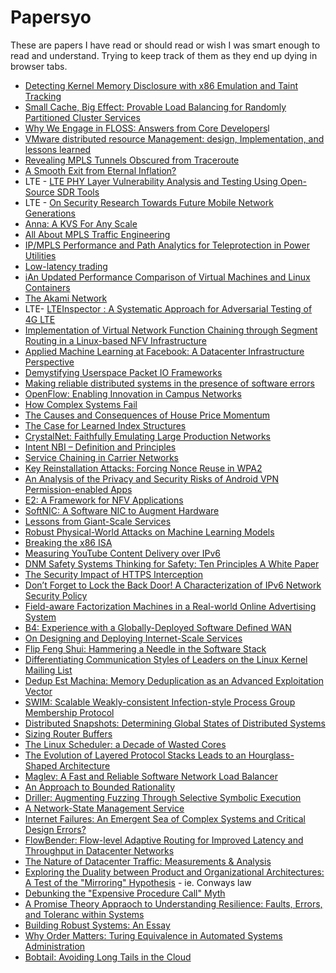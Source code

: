 # Papersyo

These are papers I have read or should read or wish I was smart enough to read and understand. Trying to keep track of them as they end up dying in browser tabs.

* [Detecting Kernel Memory Disclosure with x86 Emulation and Taint Tracking](http://j00ru.vexillium.org/papers/2018/bochspwn_reloaded.pdf)
* [Small Cache, Big Effect: Provable Load Balancing for Randomly Partitioned Cluster Services](https://www.cs.cmu.edu/~dga/papers/loadbal-socc2011.pdf)
* [Why We Engage in FLOSS: Answers from Core Developers](https://arxiv.org/pdf/1803.05741.pdf)l
* [VMware distributed resource Management: design, Implementation, and lessons learned](http://w.waldspurger.org/carl/papers/drs-vmtj-mar12.pdf)
* [Revealing MPLS Tunnels Obscured from Traceroute](http://www.sigcomm.org/sites/default/files/ccr/papers/2012/April/2185376-2185388.pdf)
* [A Smooth Exit from Eternal Inflation?](https://arxiv.org/pdf/1707.07702.pdf)
* LTE - [LTE PHY Layer Vulnerability Analysis and Testing Using Open-Source SDR Tools](https://arxiv.org/pdf/1708.05887.pdf)
* LTE - [On Security Research Towards Future Mobile Network Generations](https://arxiv.org/pdf/1710.08932.pdf)
* [Anna: A KVS For Any Scale](http://db.cs.berkeley.edu/jmh/papers/anna_ieee18.pdf)
* [All About MPLS Traffic Engineering](http://www.packetdesign.com/wp-content/uploads/2017/10/EBook-MPLS-Traffic-Engineering.pdf)
* [IP/MPLS Performance and Path Analytics for Teleprotection in Power Utilities](http://www.packetdesign.com/wp-content/uploads/2018/03/IP-MPLS-Performance-and-Path-Analytics.pdf)
* [Low-latency trading](http://people.stern.nyu.edu/jhasbrou/Research/LowLatencyTradingJFM.pdf)
* [iAn Updated Performance Comparison of Virtual Machines and Linux Containers](http://domino.research.ibm.com/library/cyberdig.nsf/papers/0929052195DD819C85257D2300681E7B/$File/rc25482.pdf)
* [The Akami Network](https://github.com/papers-we-love/papers-we-love/blob/master/distributed_systems/the-akamai-network.pdf)
* LTE- [LTEInspector : A Systematic Approach for Adversarial Testing of 4G LTE](http://wp.internetsociety.org/ndss/wp-content/uploads/sites/25/2018/02/ndss2018_02A-3_Hussain_paper.pdf)
* [Implementation of Virtual Network Function Chaining through Segment Routing in a Linux-based NFV Infrastructure](https://arxiv.org/pdf/1702.05157.pdf)
* [Applied Machine Learning at Facebook: A Datacenter Infrastructure Perspective](https://research.fb.com/wp-content/uploads/2017/12/hpca-2018-facebook.pdf)
* [Demystifying Userspace Packet IO Frameworks](https://www.net.in.tum.de/fileadmin/bibtex/publications/papers/ixy_paper_short_draft1.pdf)
* [Making reliable distributed systems in the presence of software errors](http://erlang.org/download/armstrong_thesis_2003.pdf)
* [OpenFlow: Enabling Innovation in Campus Networks](http://ccr.sigcomm.org/online/files/p69-v38n2n-mckeown.pdf)
* [How Complex Systems Fail](http://web.mit.edu/2.75/resources/random/How%20Complex%20Systems%20Fail.pdf)
* [The Causes and Consequences of House Price Momentum](http://scholar.harvard.edu/files/guren/files/gurenjmp.pdf)
* [The Case for Learned Index Structures](https://arxiv.org/pdf/1712.01208v1.pdf)
* [CrystalNet: Faithfully Emulating Large Production Networks](https://www.microsoft.com/en-us/research/wp-content/uploads/2017/10/p599-liu.pdf)
* [Intent NBI – Definition and Principles](https://www.opennetworking.org/images/stories/downloads/sdn-resources/technical-reports/TR-523_Intent_Definition_Principles.pdf)
* [Service Chaining in Carrier Networks](http://www.qosmos.com/wp-content/uploads/2015/02/Service-Chaining-in-Carrier-Networks_WP_Heavy-Reading_Qosmos_Feb2015.pdf)
* [Key Reinstallation Attacks: Forcing Nonce Reuse in WPA2](https://papers.mathyvanhoef.com/ccs2017.pdf)
* [An Analysis of the Privacy and Security Risks of Android VPN Permission-enabled Apps](https://research.csiro.au/ng/wp-content/uploads/sites/106/2016/08/paper-1.pdf)
* [E2: A Framework for NFV Applications](http://info.iet.unipi.it/~luigi/papers/20151004-e2-sosp.pdf)
* [SoftNIC: A Software NIC to Augment Hardware](https://www2.eecs.berkeley.edu/Pubs/TechRpts/2015/EECS-2015-155.pdf)
* [Lessons from Giant-Scale Services](https://people.eecs.berkeley.edu/~brewer/papers/GiantScale-IEEE.pdf)
* [Robust Physical-World Attacks on Machine Learning Models](https://arxiv.org/pdf/1707.08945v1.pdf)
* [Breaking the x86 ISA](https://github.com/xoreaxeaxeax/sandsifter/blob/master/references/domas_breaking_the_x86_isa_wp.pdf)
* [Measuring YouTube Content Delivery over IPv6](http://vaibhavbajpai.com/documents/papers/proceedings/youtube-ccr-2017.pdf)
* [DNM Safety Systems Thinking for Safety: Ten Principles A White Paper](http://skybrary.aero/bookshelf/books/2882.pdf)
* [The Security Impact of HTTPS Interception](https://jhalderm.com/pub/papers/interception-ndss17.pdf)
* [Don’t Forget to Lock the Back Door! A Characterization of IPv6 Network Security Policy](http://www.caida.org/publications/papers/2016/dont_forget_lock_ndss/dont_forget_lock_ndss.pdf)
* [Field-aware Factorization Machines in a Real-world Online Advertising System](https://arxiv.org/pdf/1701.04099v1.pdf)
* [B4: Experience with a Globally-Deployed Software Defined WAN](https://people.eecs.berkeley.edu/~sylvia/cs268-2014/papers/b4-sigcomm13.pdf)
* [On Designing and Deploying Internet-Scale Services](http://mvdirona.com/jrh/talksAndPapers/JamesRH_Lisa.pdf)
* [Flip Feng Shui: Hammering a Needle in the Software Stack](https://www.usenix.org/system/files/conference/usenixsecurity16/sec16_paper_razavi.pdf)
* [Differentiating Communication Styles of Leaders on the Linux Kernel Mailing List](http://www.opensym.org/os2016/proceedings-files/p101-schneider.pdf)
* [Dedup Est Machina: Memory Deduplication as an Advanced Exploitation Vector](http://www.ieee-security.org/TC/SP2016/papers/0824a987.pdf)
* [SWIM: Scalable Weakly-consistent Infection-style Process Group Membership Protocol](http://www.cs.cornell.edu/~asdas/research/dsn02-swim.pdf)
* [Distributed Snapshots: Determining Global States of Distributed Systems](https://www.cs.swarthmore.edu/~newhall/readings/snapshots.pdf)
* [Sizing Router Buffers](http://yuba.stanford.edu/~nickm/papers/sigcomm2004.pdf)
* [The Linux Scheduler: a Decade of Wasted Cores](http://www.ece.ubc.ca/~sasha/papers/eurosys16-final29.pdf)
* [The Evolution of Layered Protocol Stacks Leads to an Hourglass-Shaped Architecture](http://conferences.sigcomm.org/sigcomm/2011/papers/sigcomm/p206.pdf)
* [Maglev: A Fast and Reliable Software Network Load Balancer](http://static.googleusercontent.com/media/research.google.com/en//pubs/archive/44824.pdf)
* [An Approach to Bounded Rationality](http://www.cs.cmu.edu/~sandholm/cs15-892F13/an_approach_to_bounded_rationality.pdf)
* [Driller: Augmenting Fuzzing Through Selective Symbolic Execution](https://www.internetsociety.org/sites/default/files/blogs-media/driller-augmenting-fuzzing-through-selective-symbolic-execution.pdf)
* [A Network-State Management Service](https://www.cs.princeton.edu/~pengsun/files/statesman-sigcomm-final.pdf)
* [Internet Failures: An Emergent Sea of Complex Systems and Critical Design Errors?](http://www.cl.cam.ac.uk/~jac22/out/bcs.pdf)
* [FlowBender: Flow-level Adaptive Routing for Improved Latency and Throughput in Datacenter Networks](http://conferences2.sigcomm.org/co-next/2014/CoNEXT_papers/p149.pdf)
* [The Nature of Datacenter Traffic: Measurements & Analysis](http://www.msr-waypoint.com/en-us/UM/people/srikanth/data/imc09_dcTraffic.pdf)
* [Exploring the Duality between Product and Organizational Architectures: A Test of the "Mirroring" Hypothesis](http://www.hbs.edu/faculty/Publication%20Files/08-039_1861e507-1dc1-4602-85b8-90d71559d85b.pdf) - ie. Conways law
* [Debunking the "Expensive Procedure Call" Myth](http://repository.readscheme.org/ftp/papers/ai-lab-pubs/AIM-443.pdf)
* [A Promise Theory Appraoch to Understanding Resilience: Faults, Errors, and Toleranc within Systems](http://markburgess.org/Faults.pdf)
* [Building Robust Systems: An Essay](https://groups.csail.mit.edu/mac/users/gjs/6.945/readings/robust-systems.pdf)
* [Why Order Matters: Turing Equivalence in Automated Systems Administration](https://www.usenix.org/legacy/publications/library/proceedings/lisa02/tech/full_papers/traugott/traugott_html/index.html)
* [Bobtail: Avoiding Long Tails in the Cloud](https://www.usenix.org/system/files/conference/nsdi13/nsdi13-final77.pdf)
